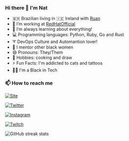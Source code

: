 ### Hi there 👋 I'm Nat

- 🇧🇷 Brazilian living in 🇮🇪 Ireland with [Ruan](https://github.com/ruanLN)
- 🔭 I’m working at [RedHatOfficial](https://github.com/RedHatOfficial)
- 🌱 I’m always learning about everything!
- 💻 Programming languages: Python, Ruby, Go and Rust
- ➰ DevOps Culture and Automantion lover!
- 👯 I mentor other black women
- 😄 Pronouns: They/Them
- 🍲 Hobbies: cooking and draw
- ⚡ Fun Facts: I'm addicted to cats and tattoos
- ✊🏿 I'm a Black in Tech

### 📫 How to reach me

<a href="https://www.shebangbash.com"><img src="https://img.shields.io/website?color=green&label=Site&style=plastic&url=https%3A%2F%2Fshebangbash.dev%2F" alt="Site"></a>

<a href="https://www.twiter.com/shebangbash"><img src="https://img.shields.io/twitter/follow/shebangbash?style=plastic" alt="Twitter"></a>

<a href="https://www.instagram.com/shebangbash"><img src="https://img.shields.io/badge/Instagram-%23E4405F.svg?&style=plastic-square&logo=instagram&logoColor=white" alt="Instagram"></a>

<a href="https://www.twitch.tb/shebangbashb"><img src="https://img.shields.io/twitch/status/shebangbash?style=plastic" alt="Twitch"></a>

![GitHub streak stats](https://github-readme-streak-stats.herokuapp.com/?user=shebangbash)
